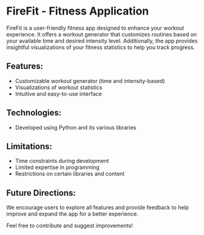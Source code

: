 # FireFit - Fitness Application

FireFit is a user-friendly fitness app designed to enhance your workout experience. It offers a workout generator that customizes routines based on your available time and desired intensity level. Additionally, the app provides insightful visualizations of your fitness statistics to help you track progress.

## Features:
- Customizable workout generator (time and intensity-based)
- Visualizations of workout statistics
- Intuitive and easy-to-use interface

## Technologies:
- Developed using Python and its various libraries

## Limitations:
- Time constraints during development
- Limited expertise in programming
- Restrictions on certain libraries and content

## Future Directions:
We encourage users to explore all features and provide feedback to help improve and expand the app for a better experience.

Feel free to contribute and suggest improvements!
